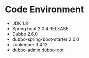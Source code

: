 # Code Environment

- JDK 1.8
- Spring boot 2.0.4.RELEASE
- Dubbo 2.6.0
- dubbo-spring-boot-starter 2.0.0
- zookeeper 3.4.12
- dubbo-admin [dubbo-opt](https://github.com/dubbo/dubbo-ops)